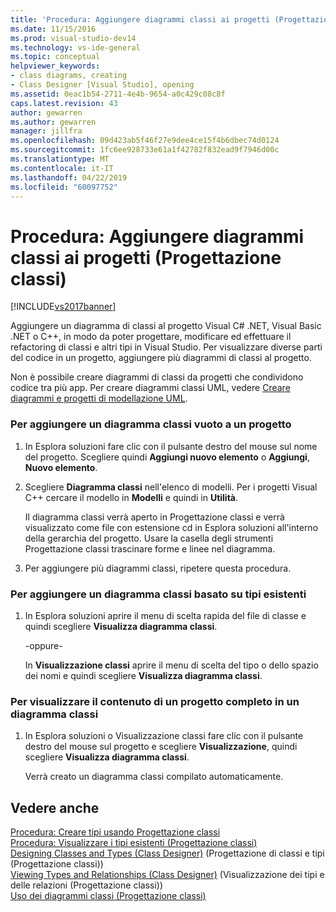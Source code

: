 ```yaml
---
title: 'Procedura: Aggiungere diagrammi classi ai progetti (Progettazione classi) | Microsoft Docs'
ms.date: 11/15/2016
ms.prod: visual-studio-dev14
ms.technology: vs-ide-general
ms.topic: conceptual
helpviewer_keywords:
- class diagrams, creating
- Class Designer [Visual Studio], opening
ms.assetid: 0eac1b54-2711-4e4b-9654-a0c429c08c8f
caps.latest.revision: 43
author: gewarren
ms.author: gewarren
manager: jillfra
ms.openlocfilehash: 09d423ab5f46f27e9dee4ce15f4b6dbec74d0124
ms.sourcegitcommit: 1fc6ee928733e61a1f42782f832ead9f7946d00c
ms.translationtype: MT
ms.contentlocale: it-IT
ms.lasthandoff: 04/22/2019
ms.locfileid: "60097752"
---
```

# <a name="how-to-add-class-diagrams-to-projects-class-designer"></a>Procedura: Aggiungere diagrammi classi ai progetti (Progettazione classi)
[!INCLUDE[vs2017banner](../includes/vs2017banner.md)]

Aggiungere un diagramma di classi al progetto Visual C# .NET, Visual Basic .NET o C++, in modo da poter progettare, modificare ed effettuare il refactoring di classi e altri tipi in Visual Studio. Per visualizzare diverse parti del codice in un progetto, aggiungere più diagrammi di classi al progetto.  
  
 Non è possibile creare diagrammi di classi da progetti che condividono codice tra più app. Per creare diagrammi classi UML, vedere [Creare diagrammi e progetti di modellazione UML](../modeling/create-uml-modeling-projects-and-diagrams.md).  
  
### <a name="to-add-a-blank-class-diagram-to-a-project"></a>Per aggiungere un diagramma classi vuoto a un progetto  
  
1. In Esplora soluzioni fare clic con il pulsante destro del mouse sul nome del progetto. Scegliere quindi **Aggiungi nuovo elemento** o **Aggiungi**, **Nuovo elemento**.  
  
2. Scegliere **Diagramma classi** nell'elenco di modelli. Per i progetti Visual C++ cercare il modello in **Modelli** e quindi in **Utilità**.  
  
     Il diagramma classi verrà aperto in Progettazione classi e verrà visualizzato come file con estensione cd in Esplora soluzioni all'interno della gerarchia del progetto. Usare la casella degli strumenti Progettazione classi trascinare forme e linee nel diagramma.  
  
3. Per aggiungere più diagrammi classi, ripetere questa procedura.  
  
### <a name="to-add-a-class-diagram-based-on-existing-types"></a>Per aggiungere un diagramma classi basato su tipi esistenti  
  
1. In Esplora soluzioni aprire il menu di scelta rapida del file di classe e quindi scegliere **Visualizza diagramma classi**.  
  
     -oppure-  
  
     In **Visualizzazione classi** aprire il menu di scelta del tipo o dello spazio dei nomi e quindi scegliere **Visualizza diagramma classi**.  
  
### <a name="to-display-the-contents-of-a-complete-project-in-a-class-diagram"></a>Per visualizzare il contenuto di un progetto completo in un diagramma classi  
  
1. In Esplora soluzioni o Visualizzazione classi fare clic con il pulsante destro del mouse sul progetto e scegliere **Visualizzazione**, quindi scegliere **Visualizza diagramma classi**.  
  
     Verrà creato un diagramma classi compilato automaticamente.  
  
## <a name="see-also"></a>Vedere anche  
 [Procedura: Creare tipi usando Progettazione classi](../ide/how-to-create-types-by-using-class-designer.md)   
 [Procedura: Visualizzare i tipi esistenti (Progettazione classi)](../ide/how-to-view-existing-types-class-designer.md)   
 [Designing Classes and Types (Class Designer)](../ide/designing-classes-and-types-class-designer.md)  (Progettazione di classi e tipi (Progettazione classi))  
 [Viewing Types and Relationships (Class Designer)](../ide/viewing-types-and-relationships-class-designer.md)  (Visualizzazione dei tipi e delle relazioni (Progettazione classi))  
 [Uso dei diagrammi classi (Progettazione classi)](../ide/working-with-class-diagrams-class-designer.md)
